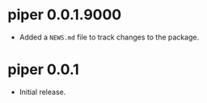 # piper 0.0.1.9000

* Added a `NEWS.md` file to track changes to the package.

# piper 0.0.1

* Initial release.
